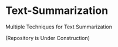 # Text-Summarization
Multiple Techniques for Text Summarization

(Repository is Under Construction)
